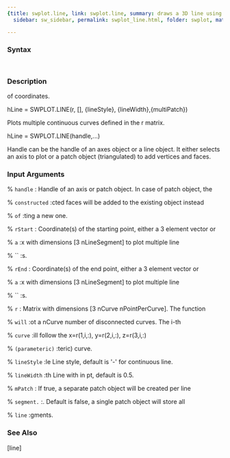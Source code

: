 ```yaml
---
{title: swplot.line, link: swplot.line, summary: draws a 3D line using patch, keywords: sample,
  sidebar: sw_sidebar, permalink: swplot_line.html, folder: swplot, mathjax: 'true'}

---
```


### Syntax

` `

### Description

of coordinates.
 
hLine = SWPLOT.LINE(r, [], {lineStyle}, {lineWidth},{multiPatch})
 
Plots multiple continuous curves defined in the r matrix.
 
hLine = SWPLOT.LINE(handle,...)
 
Handle can be the handle of an axes object or a line object. It either
selects an axis to plot or a patch object (triangulated) to add vertices
and faces.
 

### Input Arguments

% `handle`
:   Handle of an axis or patch object. In case of patch object, the

% `constructed`
:cted faces will be added to the existing object instead

% `of`
:ting a new one.

% `rStart`
:   Coordinate(s) of the starting point, either a 3 element vector or

% `a`
:x with dimensions [3 nLineSegment] to plot multiple line

% ``
:s.

% `rEnd`
:   Coordinate(s) of the end point, either a 3 element vector or

% `a`
:x with dimensions [3 nLineSegment] to plot multiple line

% ``
:s.

% `r`
:   Matrix with dimensions [3 nCurve nPointPerCurve]. The function

% `will`
:ot a nCurve number of disconnected curves. The i-th

% `curve`
:ill follow the x=r(1,i,:), y=r(2,i,:), z=r(3,i,:)

% `(parameteric)`
:teric) curve.

% `lineStyle`
:le Line style, default is '-' for continuous line.

% `lineWidth`
:th Line with in pt, default is 0.5.

% `mPatch`
:   If true, a separate patch object will be created per line

% `segment.`
:. Default is false, a single patch object will store all

% `line`
:gments.

### See Also

[line]


